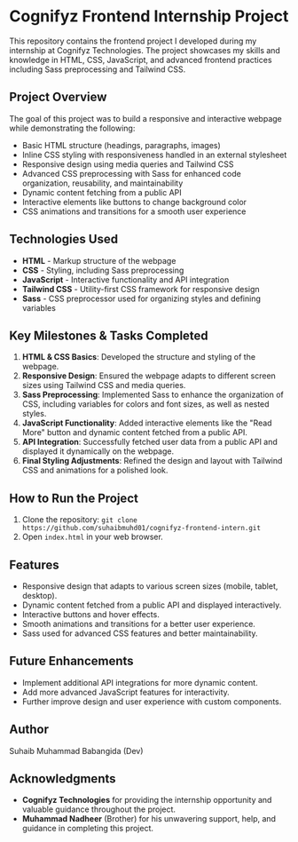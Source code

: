 # Cognifyz Frontend Internship Project

This repository contains the frontend project I developed during my internship at Cognifyz Technologies. The project showcases my skills and knowledge in HTML, CSS, JavaScript, and advanced frontend practices including Sass preprocessing and Tailwind CSS.

## Project Overview

The goal of this project was to build a responsive and interactive webpage while demonstrating the following:

- Basic HTML structure (headings, paragraphs, images)
- Inline CSS styling with responsiveness handled in an external stylesheet
- Responsive design using media queries and Tailwind CSS
- Advanced CSS preprocessing with Sass for enhanced code organization, reusability, and maintainability
- Dynamic content fetching from a public API
- Interactive elements like buttons to change background color
- CSS animations and transitions for a smooth user experience

## Technologies Used

- **HTML** - Markup structure of the webpage
- **CSS** - Styling, including Sass preprocessing
- **JavaScript** - Interactive functionality and API integration
- **Tailwind CSS** - Utility-first CSS framework for responsive design
- **Sass** - CSS preprocessor used for organizing styles and defining variables

## Key Milestones & Tasks Completed

1. **HTML & CSS Basics**: Developed the structure and styling of the webpage.
2. **Responsive Design**: Ensured the webpage adapts to different screen sizes using Tailwind CSS and media queries.
3. **Sass Preprocessing**: Implemented Sass to enhance the organization of CSS, including variables for colors and font sizes, as well as nested styles.
4. **JavaScript Functionality**: Added interactive elements like the "Read More" button and dynamic content fetched from a public API.
5. **API Integration**: Successfully fetched user data from a public API and displayed it dynamically on the webpage.
6. **Final Styling Adjustments**: Refined the design and layout with Tailwind CSS and animations for a polished look.

## How to Run the Project

1. Clone the repository: `git clone https://github.com/suhaibmuhd01/cognifyz-frontend-intern.git`
2. Open `index.html` in your web browser.

## Features

- Responsive design that adapts to various screen sizes (mobile, tablet, desktop).
- Dynamic content fetched from a public API and displayed interactively.
- Interactive buttons and hover effects.
- Smooth animations and transitions for a better user experience.
- Sass used for advanced CSS features and better maintainability.

## Future Enhancements

- Implement additional API integrations for more dynamic content.
- Add more advanced JavaScript features for interactivity.
- Further improve design and user experience with custom components.

## Author

Suhaib Muhammad Babangida (Dev)

## Acknowledgments

- **Cognifyz Technologies** for providing the internship opportunity and valuable guidance throughout the project.
- **Muhammad Nadheer** (Brother) for his unwavering support, help, and guidance in completing this project.


